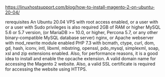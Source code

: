 https://linuxhostsupport.com/blog/how-to-install-magento-2-on-ubuntu-20-04/


rerequisites
An Ubuntu 20.04 VPS with root access enabled, or a user with or a user with Sudo privileges is also required
2GB of RAM or higher
MySQL 5.6 or 5.7 version, (or MariaDB >= 10.0, or higher, Percona 5.7, or any other binary-compatible MySQL database server)
nginx, or Apache webserver with mod_rewrite module enabled
PHP 7.3 with bcmath, ctype, curl, dom, gd, hash, iconv, intl, libxml, mbstring, openssl, pdo_mysql, simplexml, soap, xsl and zip extensions enabled. Also, for performance reasons, it is a good idea to install and enable the opcache extension.
A valid domain name for accessing the Magento 2 website. Also, a valid SSL certificate is required for accessing the website using HTTPS.